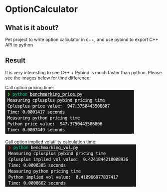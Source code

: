 # OptionCalculator

## What is it about?

Pet project to write option calculator in c++, and use pybind to export C++ API to python

## Result

It is very interesting to see C++ + Pybind is much faster than python. Please see the images below for time difference:

Call option pricing time:
![Alt Text](https://github.com/lersonglim/OptionCalculator/blob/main/assets/price_time.png)

Call option implied volatility calculation time:
![Alt Text](https://github.com/lersonglim/OptionCalculator/blob/main/assets/vol_time.png)
